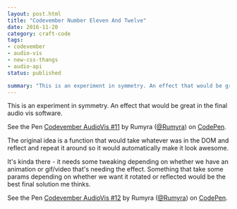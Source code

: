 ```yaml
---
layout: post.html
title: "Codevember Number Eleven And Twelve"
date: 2016-11-20
category: craft-code
tags:
- codevember
- audio-vis
- new-css-thangs
- audio-api
status: published

summary: "This is an experiment in symmetry. An effect that would be great in the final audio vis software."
---
```


This is an experiment in symmetry. An effect that would be great in the final audio vis software.

<p data-height="300" data-theme-id="1345" data-slug-hash="bBqbBX" data-default-tab="js,result" data-user="Rumyra" data-embed-version="2" data-pen-title="Codevember AudioVis #11" class="codepen">See the Pen <a href="https://codepen.io/Rumyra/pen/bBqbBX/">Codevember AudioVis #11</a> by Rumyra (<a href="http://codepen.io/Rumyra">@Rumyra</a>) on <a href="http://codepen.io">CodePen</a>.</p>
<script async src="https://production-assets.codepen.io/assets/embed/ei.js"></script>

The original idea is a function that would take whatever was in the DOM and reflect and repeat it around so it would automatically make it look awesome.

It's kinda there - it needs some tweaking depending on whether we have an animation or gif/video that's needing the effect. Something that take some params depending on whether we want it rotated or reflected would be the best final solution me thinks.

<p data-height="300" data-theme-id="1345" data-slug-hash="Ropbyv" data-default-tab="js,result" data-user="Rumyra" data-embed-version="2" data-pen-title="Codevember AudioVis #12" class="codepen">See the Pen <a href="https://codepen.io/Rumyra/pen/Ropbyv/">Codevember AudioVis #12</a> by Rumyra (<a href="http://codepen.io/Rumyra">@Rumyra</a>) on <a href="http://codepen.io">CodePen</a>.</p>
<script async src="https://production-assets.codepen.io/assets/embed/ei.js"></script>

